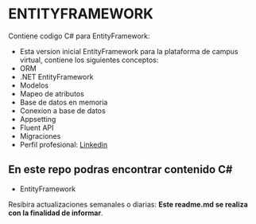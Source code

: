 # ENTITYFRAMEWORK
Contiene codigo C# para EntityFramework:
* Esta version inicial EntityFramework para la plataforma de campus virtual, contiene los siguientes conceptos:
* ORM
* .NET EntityFramework
* Modelos
* Mapeo de atributos
* Base de datos en memoria
* Conexion a base de datos
* Appsetting
* Fluent API
* Migraciones
* Perfil profesional: [ Linkedin ](https://www.linkedin.com/in/pedro-jose-castro-colon "Perfil profesional")

## En este repo podras encontrar contenido C#
* EntityFramework


Resibira actualizaciones semanales o diarias: **Este readme.md se realiza con la finalidad de informar**.

